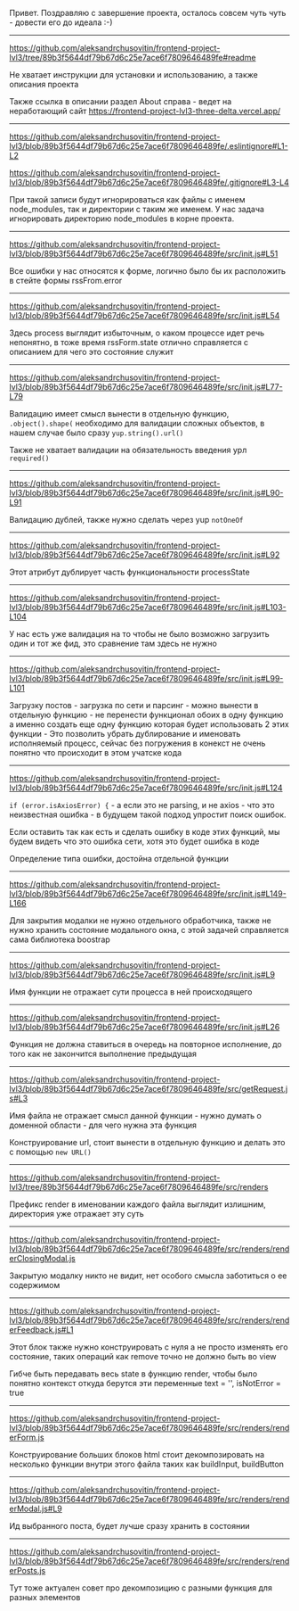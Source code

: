Привет. Поздравляю с завершение проекта, осталось совсем чуть чуть - довести его до идеала :-)

---

https://github.com/aleksandrchusovitin/frontend-project-lvl3/tree/89b3f5644df79b67d6c25e7ace6f7809646489fe#readme

Не хватает инструкции для установки и использованию, а также описания проекта

Также ссылка в описании раздел About справа - ведет на неработающий сайт
https://frontend-project-lvl3-three-delta.vercel.app/


---

https://github.com/aleksandrchusovitin/frontend-project-lvl3/blob/89b3f5644df79b67d6c25e7ace6f7809646489fe/.eslintignore#L1-L2

https://github.com/aleksandrchusovitin/frontend-project-lvl3/blob/89b3f5644df79b67d6c25e7ace6f7809646489fe/.gitignore#L3-L4

При такой записи будут игнорироваться как файлы с именем node_modules, так и директории с таким же именем. У нас задача игнорировать директорию node_modules в корне проекта.

---


https://github.com/aleksandrchusovitin/frontend-project-lvl3/blob/89b3f5644df79b67d6c25e7ace6f7809646489fe/src/init.js#L51

Все ошибки у нас относятся к форме, логично было бы их расположить в стейте формы rssFrom.error

---

https://github.com/aleksandrchusovitin/frontend-project-lvl3/blob/89b3f5644df79b67d6c25e7ace6f7809646489fe/src/init.js#L54

Здесь process выглядит избыточным, о каком процессе идет речь непонятно, в тоже время rssForm.state отлично справляется с описанием для чего это состояние служит

---


https://github.com/aleksandrchusovitin/frontend-project-lvl3/blob/89b3f5644df79b67d6c25e7ace6f7809646489fe/src/init.js#L77-L79

Валидацию имеет смысл вынести в отдельную функцию, ```.object().shape(``` необходимо для валидации сложных объектов, в нашем случае было сразу ```yup.string().url()```

Также не хватает валидации на обязательность введения урл  
```required()```

---

https://github.com/aleksandrchusovitin/frontend-project-lvl3/blob/89b3f5644df79b67d6c25e7ace6f7809646489fe/src/init.js#L90-L91

Валидацию дублей, также нужно сделать через yup ```notOneOf```

---

https://github.com/aleksandrchusovitin/frontend-project-lvl3/blob/89b3f5644df79b67d6c25e7ace6f7809646489fe/src/init.js#L92

Этот атрибут дублирует часть функциональности processState

---

https://github.com/aleksandrchusovitin/frontend-project-lvl3/blob/89b3f5644df79b67d6c25e7ace6f7809646489fe/src/init.js#L103-L104

У нас есть уже валидация на то чтобы не было возможно загрузить один и тот же фид, это сравнение там здесь не нужно

---

https://github.com/aleksandrchusovitin/frontend-project-lvl3/blob/89b3f5644df79b67d6c25e7ace6f7809646489fe/src/init.js#L99-L101

Загрузку постов - загрузка по сети и парсинг - можно вынести в отдельную функцию - не перенести функционал обоих в одну функцию а именно создать еще одну функцию которая будет использовать 2 этих функции - Это позволить убрать дублирование и именовать исполняемый процесс, сейчас без погружения в конекст не очень понятно что происходит в этом учатске кода

---

https://github.com/aleksandrchusovitin/frontend-project-lvl3/blob/89b3f5644df79b67d6c25e7ace6f7809646489fe/src/init.js#L124

```if (error.isAxiosError) {``` - а если это не parsing, и не axios - что это неизвестная ошибка - в будущем такой подход упростит поиск ошибок.

Если оставить так как есть и сделать ошибку в коде этих функций, 
мы будем видеть что это ошибка сети, хотя это будет ошибка в коде

Определение типа ошибки, достойна отдельной функции

---

https://github.com/aleksandrchusovitin/frontend-project-lvl3/blob/89b3f5644df79b67d6c25e7ace6f7809646489fe/src/init.js#L149-L166

Для закрытия модалки не нужно отдельного обработчика, также не нужно хранить состояние модального окна, с этой задачей справляется сама библиотека boostrap

---

https://github.com/aleksandrchusovitin/frontend-project-lvl3/blob/89b3f5644df79b67d6c25e7ace6f7809646489fe/src/init.js#L9

Имя функции не отражает сути процесса в ней происходящего

---

https://github.com/aleksandrchusovitin/frontend-project-lvl3/blob/89b3f5644df79b67d6c25e7ace6f7809646489fe/src/init.js#L26

Функция не должна ставиться в очередь на повторное исполнение, до того как не закончится выполнение предыдущая

---

https://github.com/aleksandrchusovitin/frontend-project-lvl3/blob/89b3f5644df79b67d6c25e7ace6f7809646489fe/src/getRequest.js#L3

Имя файла не отражает смысл данной функции - нужно думать о доменной области - для чего нужна эта функция

Конструирование url, стоит вынести в отдельную функцию и делать это с помощью ```new URL()```

---

https://github.com/aleksandrchusovitin/frontend-project-lvl3/tree/89b3f5644df79b67d6c25e7ace6f7809646489fe/src/renders

Префикс render в именовании каждого файла выглядит излишним, директория уже отражает эту суть

---

https://github.com/aleksandrchusovitin/frontend-project-lvl3/blob/89b3f5644df79b67d6c25e7ace6f7809646489fe/src/renders/renderClosingModal.js

Закрытую модалку никто не видит, нет особого смысла заботиться о ее содержимом

---

https://github.com/aleksandrchusovitin/frontend-project-lvl3/blob/89b3f5644df79b67d6c25e7ace6f7809646489fe/src/renders/renderFeedback.js#L1

Этот блок также нужно конструировать с нуля а не просто изменять его состояние, таких операций как remove точно не должно быть во view

Гибче быть передавать весь state в функцию render, чтобы было понятно контекст откуда берутся эти переменные  text = '', isNotError = true

---

https://github.com/aleksandrchusovitin/frontend-project-lvl3/blob/89b3f5644df79b67d6c25e7ace6f7809646489fe/src/renders/renderForm.js

Конструирование больших блоков html стоит декомпозировать на несколько функции внутри этого файла
таких как buildInput, buildButton

---

https://github.com/aleksandrchusovitin/frontend-project-lvl3/blob/89b3f5644df79b67d6c25e7ace6f7809646489fe/src/renders/renderModal.js#L9

Ид выбранного поста, будет лучше сразу хранить в состоянии

---

https://github.com/aleksandrchusovitin/frontend-project-lvl3/blob/89b3f5644df79b67d6c25e7ace6f7809646489fe/src/renders/renderPosts.js

Тут тоже актуален совет про декомпозицию с разными функция для разных элементов